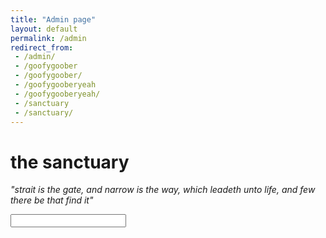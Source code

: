 ```yaml
---
title: "Admin page"
layout: default
permalink: /admin
redirect_from:
 - /admin/
 - /goofygoober
 - /goofygoober/
 - /goofygooberyeah
 - /goofygooberyeah/
 - /sanctuary
 - /sanctuary/
---
```


# the sanctuary

_"strait is the gate, and narrow is the way, which leadeth unto life, and few there be that find it"_

<input id="password-input" type="password" class="text-secret" onkeyup="unlock()" autocomplete="off">

<span class="disable-selection" id="truth" style="display:none;"><br>Welcome back, Arif Hamed<br><br> <span style="font-size:150%;">Dashboard</span> <br>&nbsp;&nbsp;&#8226;&nbsp;Comments Master Page: <a href="{{ site.comment-read }}" target="_blank">Google Sheets</a><br>&nbsp;&nbsp;&#8226;&nbsp;more options available soon<br><br>Yoga C640 Service Tag: E038K9ASYF<br>Yoga C640 Details: <a href="about:blank" target="_blank">Warranty</a><br><br>ThinkPad X250 Details: <a href="https://pcsupport.lenovo.com/sg/en/products/laptops-and-netbooks/thinkpad-x-series-laptops/thinkpad-x250/20cl/20cl0007sg/pc07mjtc/warranty" target="_blank">Warranty</a><br><br>DrivelOS version 1.0<br>This page will refresh 10 minutes after initial unlocking.</span>
